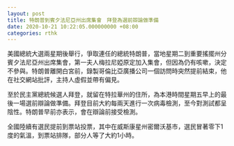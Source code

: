 ```yaml
---
layout: post
title: 特朗普到賓夕法尼亞州出席集會　拜登為選前辯論做準備
date: 2020-10-21 10:22:05.000000000 +08:00
categories: rthk
---
```


美國總統大選兩星期後舉行，爭取連任的總統特朗普，當地星期二到重要搖擺州分賓夕法尼亞州出席集會，第一夫人梅拉尼婭原定加入集會，但因為仍有咳嗽，決定不參與。特朗普離開白宮前，錄製哥倫比亞廣播公司一個訪問時突然提前結束，他在社交網站批評，主持人虛假並帶有偏見。

至於民主黨總統候選人拜登，就留在特拉華州的住所，為本港時間星期五早上的最後一場選前辯論做準備。拜登目前大約每兩天進行一次病毒檢測，至今對測試都呈陰性。特朗普早前亦表示，會在辯論前接受檢測。

全國陸續有選民提前到票站投票，其中在威斯康星州密爾沃基市，選民冒著零下1度的氣溫，到票站排隊，部分人等了大約1小時。
